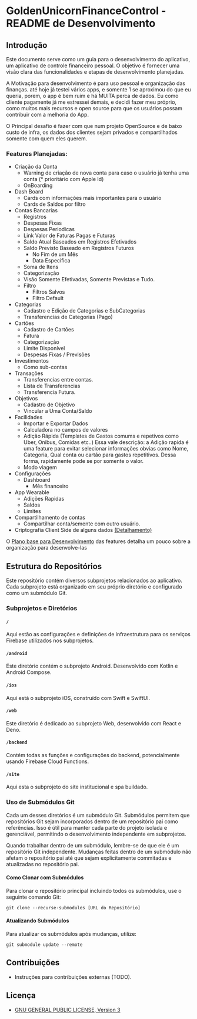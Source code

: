 # GoldenUnicornFinanceControl - README de Desenvolvimento

## Introdução
Este documento serve como um guia para o desenvolvimento do aplicativo, um aplicativo de controle financeiro pessoal. O objetivo é fornecer uma visão clara das funcionalidades e etapas de desenvolvimento planejadas.

A Motivação para desenvolvimento é para uso pessoal e organização das finanças. até hoje já testei vários apps, e somente 1 se aproximou do que eu queria, porem, o app é bem ruim e há MUITA perca de dados. Eu como cliente pagamente já me estressei demais, e decidi fazer meu próprio, como muitos mais recursos e open source para que os usuários possam contribuir com a melhoria do App.

O Principal desafio é fazer com que num projeto OpenSource e de baixo custo de infra, os dados dos clientes sejam privados e compartilhados somente com quem eles querem.

### Features Planejadas:

- Criação da Conta
    - Warning de criação de nova conta para caso o usuário já tenha uma conta (* prioritário com Apple Id)
    - OnBoarding
- Dash Board
    - Cards com informações mais importantes para o usuário
    - Cards de Saldos por filtro
- Contas Bancarias
    - Registros
    - Despesas Fixas
    - Despesas Periodicas
    - Link Valor de Faturas Pagas e Futuras
    - Saldo Atual Baseados em Registros Efetivados
    - Saldo Previsto Baseado em Registros Futuros
        - No Fim de um Mês
        - Data Especifica
    - Soma de Itens
    - Categorização
    - Visão Somente Efetivadas, Somente Previstas e Tudo.
    - Filtro
        - Filtros Salvos
        - Filtro Default
- Categorias
    - Cadastro e Edição de Categorias e SubCategorias
    - Transferencias de Categorias (Pago)
- Cartões
    - Cadastro de Cartões
    - Fatura
    - Categorização
    - Limite Disponível
    - Despesas Fixas / Previsões
- Investimentos
    - Como sub-contas
- Transações
    - Transferencias entre contas.
    - Lista de Transferencias
    - Transferencia Futura.
- Objetivos
    - Cadastro de Objetivo
    - Vincular a Uma Conta/Saldo
- Facilidades
    - Importar e Exportar Dados
    - Calculadora no campos de valores
    - Adição Rápida (Templates de Gastos comums e repetivos como Uber, Onibus, Comidas etc..)
      Essa vale descrição: a Adição rapida é uma feature para evitar selecionar informações obvias como Nome, Categoria, Qual conta ou cartão para gastos repetitivos. Dessa forma, rapidamente pode se por somente o valor.
    - Modo viagem
- Configurações
    - Dashboard
        - Mês financeiro
- App Wearable
    - Adições Rapidas
    - Saldos
    - Limites
- Compartilhamento de contas
    - Compartilhar conta/semente com outro usuário.
- Criptografia Client Side de alguns dados [(Detalhamento)](./docs/PrivacyEncrypt.md)

O [Plano base para Desenvolvimento](./docs/FeaturePlan.md) das features detalha um pouco sobre a organização para desenvolve-las

## Estrutura do Repositórios

Este repositório contém diversos subprojetos relacionados ao aplicativo. Cada subprojeto está organizado em seu próprio diretório e configurado como um submódulo Git.

### Subprojetos e Diretórios

#### `/`
Aqui estão as configurações e definições de infraestrutura para os serviços Firebase utilizados nos subprojetos.

#### `/android`
Este diretório contém o subprojeto Android. Desenvolvido com Kotlin e Android Compose.

#### `/ios`
Aqui está o subprojeto iOS, construído com Swift e SwiftUI.

#### `/web`
Este diretório é dedicado ao subprojeto Web, desenvolvido com React e Deno.

#### `/backend`
Contém todas as funções e configurações do backend, potencialmente usando Firebase Cloud Functions.

#### `/site`
Aqui esta o subprojeto do site institucional e spa buildado.

### Uso de Submódulos Git

Cada um desses diretórios é um submódulo Git. Submódulos permitem que repositórios Git sejam incorporados dentro de um repositório pai como referências. Isso é útil para manter cada parte do projeto isolada e gerenciável, permitindo o desenvolvimento independente em subprojetos.

Quando trabalhar dentro de um submódulo, lembre-se de que ele é um repositório Git independente. Mudanças feitas dentro de um submódulo não afetam o repositório pai até que sejam explicitamente commitadas e atualizadas no repositório pai.

#### Como Clonar com Submódulos

Para clonar o repositório principal incluindo todos os submódulos, use o seguinte comando Git:
```
git clone --recurse-submodules [URL do Repositório]
```

#### Atualizando Submódulos

Para atualizar os submódulos após mudanças, utilize:

```
git submodule update --remote
```

## Contribuições
- Instruções para contribuições externas (TODO).

## Licença
- [GNU GENERAL PUBLIC LICENSE, Version 3](./LICENSE)